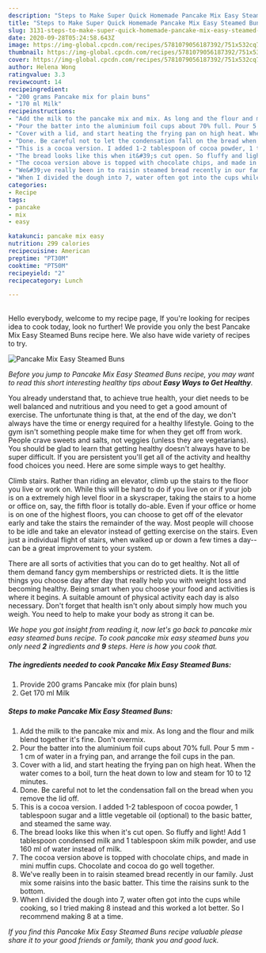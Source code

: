```yaml
---
description: "Steps to Make Super Quick Homemade Pancake Mix Easy Steamed Buns"
title: "Steps to Make Super Quick Homemade Pancake Mix Easy Steamed Buns"
slug: 3131-steps-to-make-super-quick-homemade-pancake-mix-easy-steamed-buns
date: 2020-09-28T05:24:58.643Z
image: https://img-global.cpcdn.com/recipes/5781079056187392/751x532cq70/pancake-mix-easy-steamed-buns-recipe-main-photo.jpg
thumbnail: https://img-global.cpcdn.com/recipes/5781079056187392/751x532cq70/pancake-mix-easy-steamed-buns-recipe-main-photo.jpg
cover: https://img-global.cpcdn.com/recipes/5781079056187392/751x532cq70/pancake-mix-easy-steamed-buns-recipe-main-photo.jpg
author: Helena Wong
ratingvalue: 3.3
reviewcount: 14
recipeingredient:
- "200 grams Pancake mix for plain buns"
- "170 ml Milk"
recipeinstructions:
- "Add the milk to the pancake mix and mix. As long and the flour and milk blend together it&#39;s fine. Don&#39;t overmix."
- "Pour the batter into the aluminium foil cups about 70% full. Pour 5 mm - 1 cm of water in a frying pan, and arrange the foil cups in the pan."
- "Cover with a lid, and start heating the frying pan on high heat. When the water comes to a boil, turn the heat down to low and steam for 10 to 12 minutes."
- "Done. Be careful not to let the condensation fall on the bread when you remove the lid off."
- "This is a cocoa version. I added 1-2 tablespoon of cocoa powder, 1 tablespoon sugar and a little vegetable oil (optional) to the basic batter, and steamed the same way."
- "The bread looks like this when it&#39;s cut open. So fluffy and light! Add 1 tablespoon condensed milk and 1 tablespoon skim milk powder, and use 160 ml of water instead of milk."
- "The cocoa version above is topped with chocolate chips, and made in mini muffin cups. Chocolate and cocoa do go well together."
- "We&#39;ve really been in to raisin steamed bread recently in our family. Just mix some raisins into the basic batter. This time the raisins sunk to the bottom."
- "When I divided the dough into 7, water often got into the cups while cooking, so I tried making 8 instead and this worked a lot better. So I recommend making 8 at a time."
categories:
- Recipe
tags:
- pancake
- mix
- easy

katakunci: pancake mix easy 
nutrition: 299 calories
recipecuisine: American
preptime: "PT30M"
cooktime: "PT50M"
recipeyield: "2"
recipecategory: Lunch

---
```

<br>
Hello everybody, welcome to my recipe page, If you're looking for recipes idea to cook today, look no further! We provide you only the best Pancake Mix Easy Steamed Buns recipe here. We also have wide variety of recipes to try.
<br>


![Pancake Mix Easy Steamed Buns](https://img-global.cpcdn.com/recipes/5781079056187392/751x532cq70/pancake-mix-easy-steamed-buns-recipe-main-photo.jpg)

<i>Before you jump to Pancake Mix Easy Steamed Buns recipe, you may want to read this short interesting healthy tips about <strong>Easy Ways to Get Healthy</strong>.</i>

You already understand that, to achieve true health, your diet needs to be well balanced and nutritious and you need to get a good amount of exercise. The unfortunate thing is that, at the end of the day, we don't always have the time or energy required for a healthy lifestyle. Going to the gym isn't something people make time for when they get off from work. People crave sweets and salts, not veggies (unless they are vegetarians). You should be glad to learn that getting healthy doesn't always have to be super difficult. If you are persistent you'll get all of the activity and healthy food choices you need. Here are some simple ways to get healthy.

Climb stairs. Rather than riding an elevator, climb up the stairs to the floor you live or work on. While this will be hard to do if you live on or if your job is on a extremely high level floor in a skyscraper, taking the stairs to a home or office on, say, the fifth floor is totally do-able. Even if your office or home is on one of the highest floors, you can choose to get off of the elevator early and take the stairs the remainder of the way. Most people will choose to be idle and take an elevator instead of getting exercise on the stairs. Even just a individual flight of stairs, when walked up or down a few times a day--can be a great improvement to your system. 

There are all sorts of activities that you can do to get healthy. Not all of them demand fancy gym memberships or restricted diets. It is the little things you choose day after day that really help you with weight loss and becoming healthy. Being smart when you choose your food and activities is where it begins. A suitable amount of physical activity each day is also necessary. Don't forget that health isn't only about simply how much you weigh. You need to help to make your body as strong it can be. 


<i>We hope you got insight from reading it, now let's go back to pancake mix easy steamed buns recipe. To cook pancake mix easy steamed buns you only need <strong>2</strong> ingredients and <strong>9</strong> steps. Here is how you cook that.
</i>

##### The ingredients needed to cook Pancake Mix Easy Steamed Buns:

1. Provide 200 grams Pancake mix (for plain buns)
1. Get 170 ml Milk


##### Steps to make Pancake Mix Easy Steamed Buns:

1. Add the milk to the pancake mix and mix. As long and the flour and milk blend together it&#39;s fine. Don&#39;t overmix.
1. Pour the batter into the aluminium foil cups about 70% full. Pour 5 mm - 1 cm of water in a frying pan, and arrange the foil cups in the pan.
1. Cover with a lid, and start heating the frying pan on high heat. When the water comes to a boil, turn the heat down to low and steam for 10 to 12 minutes.
1. Done. Be careful not to let the condensation fall on the bread when you remove the lid off.
1. This is a cocoa version. I added 1-2 tablespoon of cocoa powder, 1 tablespoon sugar and a little vegetable oil (optional) to the basic batter, and steamed the same way.
1. The bread looks like this when it&#39;s cut open. So fluffy and light! Add 1 tablespoon condensed milk and 1 tablespoon skim milk powder, and use 160 ml of water instead of milk.
1. The cocoa version above is topped with chocolate chips, and made in mini muffin cups. Chocolate and cocoa do go well together.
1. We&#39;ve really been in to raisin steamed bread recently in our family. Just mix some raisins into the basic batter. This time the raisins sunk to the bottom.
1. When I divided the dough into 7, water often got into the cups while cooking, so I tried making 8 instead and this worked a lot better. So I recommend making 8 at a time.


<i>If you find this Pancake Mix Easy Steamed Buns recipe valuable please share it to your good friends or family, thank you and good luck.</i>
